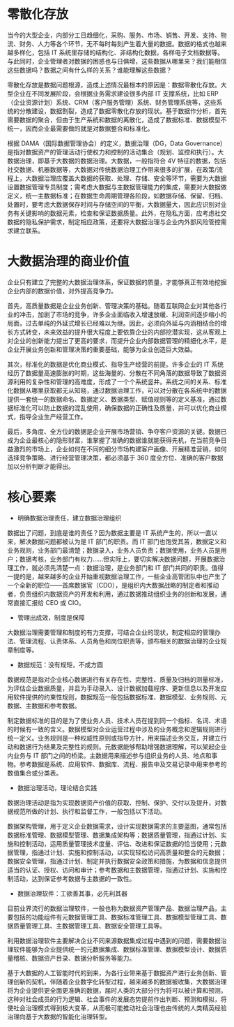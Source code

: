 # 零散化存放

当今的大型企业，内部分工日趋细化，采购、服务、市场、销售、开发、支持、物流、财务、人力等各个环节，无不每时每刻产生着大量的数据。数据的格式也越来越多样化，包括 IT 系统里存储的结构化、非结构化数据，各样电子文档数据等。与此同时，企业管理者对数据的困惑也与日俱增，这些数据从哪里来？我们能相信这些数据吗？数据之间有什么样的关系？谁能理解这些数据？

零散化存放是数据问题根源，造成上述情况最根本的原因是：数据零散化存放。大型企业在不同发展阶段，会根据业务需求建设很多内部 IT 支撑系统，比如 ERP（企业资源计划）系统、CRM（客户服务管理）系统、财务管理系统等，这些系统的分散建设，数据割裂，造成了数据零散化存放的现状。基于数据作分析，首先需要数据的聚合，但由于生产系统和数据的离散化，造成了数据标准、数据模型不统一，因而企业最需要做的就是对数据整合和标准化。

根据 DAMA（国际数据管理协会）的定义，数据治理（DG，Data Governance）是指对数据资产的管理活动行使权力和控制的活动集合（规划、监控和执行）。大数据治理，即基于大数据的数据治理。大数据，一般指符合 4V 特征的数据，包括社交数据、机器数据等，大数据对传统数据治理工作带来很多的扩展，在政策/流程上，大数据治理应覆盖大数据的获取、处理、存储、安全等环节，需要为大数据设置数据管理专员制度；需考虑大数据与主数据管理能力的集成，需要对大数据做定义，统一主数据标准；在数据生命周期管理各阶段，如数据存储、保留、归档、处置时，要考虑大数据保存时间与存储空间的平衡，大数据量大，因此应识别对业务有关键影响的数据元素，检查和保证数据质量。此外，在隐私方面，应考虑社交数据的隐私保护需求，制定相应政策，还要将大数据治理与企业内外部风险管控需求建立联系。

# 大数据治理的商业价值

企业只有建立了完整的大数据治理体系，保证数据的质量，才能够真正有效地挖掘企业内部的数据价值，对外提高竞争力。

首先，高质量数据是企业业务创新、管理决策的基础。随着互联网企业对其他各行业的冲击，加剧了市场的竞争，许多企业面临收入增速放缓、利润空间逐步缩小的局面，过去单纯的外延式增长已经难以为继。因此，必须向外延与内涵相结合的增长方式转变，未来效益的提升很大程度上要依靠企业的内部挖潜实现，这从客观上对企业的创新能力提出了更高的要求，而提升企业内部数据管理的精细化水平，是企业开展业务创新和管理决策的重要基础，能够为企业创造巨大效益。

其次，标准化的数据是优化商业模式、指导生产经营的前提。许多企业的 IT 系统经历了数据量高速膨胀的时期，这些海量的、分散在不同角落的数据导致了数据资源利用的复杂性和管理的高难度，形成了一个个系统竖井。系统之间的关系、标准化数据从哪里获取都无从知晓，通过数据治理工作，可以对分散在各系统中的数据提供一套统一的数据命名、数据定义、数据类型、赋值规则等的定义基准，通过数据标准化可以防止数据的混乱使用，确保数据的正确性及质量，并可以优化商业模式，指导企业生产经营工作。

最后，多角度、全方位的数据是企业开展市场营销、争夺客户资源的关键。数据已成为企业最核心的隐形财富，谁掌握了准确的数据谁就能获得先机，在当前竞争日益激烈的市场上，企业如何在不同的细分市场构建客户画像、开展精准营销，如何选择竞争策略、进行经营管理决策，都必须基于 360 度全方位、准确的客户数据加以分析判断才能得出。

# 核心要素

- 明确数据治理责任，建立数据治理组织

数据出了问题，到底是谁的责任？因为数据主要是 IT 系统产生的，所以一直以来，解决数据问题都被认为是 IT 部门的职责。而 IT 部门也饱受其苦，数据定义和业务规则，业务部门最清楚；数据录入，业务人员负责；数据使用，业务人员是用户；数据考核，业务部门有权力……但实际上，要切实解决数据问题，开展数据治理工作，就必须先清楚一点：数据治理，是业务部门和 IT 部门共同的职责。值得一提的是，越来越多的企业开始重视数据治理工作，一些企业高管团队中也产生了一个全新的职位——首席数据官（CDO），是组织内大数据战略的制定者和推动者，负责组织内数据资产的开发和利用，通过数据推动组织业务的创新和发展，通常直接汇报给 CEO 或 CIO。

- 管理出成效，制度是保障

大数据治理需要管理和制度的有力支撑，可结合企业的现状，制定相应的管理办法、管理流程、认责体系、人员角色和岗位职责等，颁布相关的数据治理的企业规章制度等。

- 数据规范：没有规矩，不成方圆

数据规范是指对企业核心数据进行有关存在性、完整性、质量及归档的测量标准，为评估企业数据质量，并且为手动录入、设计数据加载程序、更新信息以及开发应用软件提供的约束性规则，数据规范一般包括数据标准、数据模型、业务规则、元数据、主数据和参考数据。

制定数据标准的目的是为了使业务人员、技术人员在提到同一个指标、名词、术语的时候有一致的含义。数据模型对企业运营过程中涉及的业务概念和逻辑规则进行统一定义。业务规则是一种权威性原则或指导方针，用来描述业务交互，并建立行动和数据行为结果及完整性的规则。元数据能够帮助增强数据理解，可以架起企业内业务与 IT 部门之间的桥梁。主数据用来描述参与组织业务的人员、地点和事物。参考数据是系统、应用软件、数据库、流程、报告中及交易记录中用来参考的数值集合或分类表。

- 数据治理活动，理论结合实践

数据治理活动是指为实现数据资产价值的获取、控制、保护、交付以及提升，对数据规范所做的计划、执行和监督工作，一般包括以下活动。

数据架构管理，用于定义企业数据需求，设计实现数据需求的主要蓝图，通常包括数据标准管理、数据模型管理、数据集成架构等；数据质量管理，指通过计划、实施和控制活动，运用质量管理技术度量、评估、改进和保证数据的恰当使用；元数据管理，指通过计划、实施和控制活动，以实现轻松访问高质量和整合的元数据；数据安全管理，指通过计划、制定并执行数据安全政策和措施，为数据和信息提供适当的认证、授权、访问和审计；参考数据和主数据管理，指通过计划、实施和控制活动，达到保证参考数据与主数据的一致性。

- 数据治理软件：工欲善其事，必先利其器

目前业界流行的数据治理软件，一般也称为数据资产管理产品、数据治理产品，主要包括的功能组件有元数据管理工具、数据标准管理工具、数据模型管理工具、数据质量管理工具、主数据管理工具、数据安全管理工具等。

利用数据治理软件主要解决企业不同来源数据集成过程中遇到的问题，需要数据治理软件能够为企业提供统一的元数据集成、数据标准管理、数据模型设计、数据质量稽核、数据资产目录、数据分析服务等能力。

基于大数据的人工智能时代的到来，为各行业带来基于数据资产进行业务创新、管理创新的契机，伴随着企业数字化转型过程，越来越多的数据被收集，大数据治理将为企业提供更全面更准确的数据，届时人类的大部分行为将可以被计算和预测，这种对社会成员的行为逻辑、社会事件的发展态势提前作出判断、预测和模拟，将使社会治理模式得到极大变革，从而极可能推动社会治理也由传统的人类精英经验治理向基于大数据的智能化治理转型。

